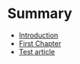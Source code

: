 # Summary

* [Introduction](README.md)
* [First Chapter](chapter1.md)
* [Test article](test-article.md)

